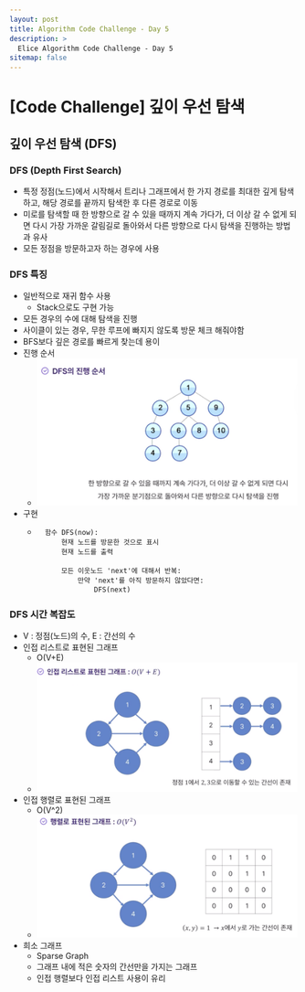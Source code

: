 ```yaml
---
layout: post
title: Algorithm Code Challenge - Day 5
description: >
  Elice Algorithm Code Challenge - Day 5
sitemap: false
---
```


# [Code Challenge] 깊이 우선 탐색

## 깊이 우선 탐색 (DFS)

### DFS (Depth First Search)
- 특정 정점(노드)에서 시작해서 트리나 그래프에서 한 가지 경로를 최대한 깊게 탐색하고, 해당 경로를 끝까지 탐색한 후 다른 경로로 이동
- 미로를 탐색할 때 한 방향으로 갈 수 있을 때까지 계속 가다가, 더 이상 갈 수 없게 되면 다시 가장 가까운 갈림길로 돌아와서 다른 방향으로 다시 탐색을 진행하는 방법과 유사
- 모든 정점을 방문하고자 하는 경우에 사용

### DFS 특징
- 일반적으로 재귀 함수 사용
    - Stack으로도 구현 가능
- 모든 경우의 수에 대해 탐색을 진행
- 사이클이 있는 경우, 무한 루프에 빠지지 않도록 방문 체크 해줘야함
- BFS보다 깊은 경로를 빠르게 찾는데 용이
- 진행 순서
    - ![Full-width image](/algorithm/image/day5_image.png)
- 구현
    - ```
        함수 DFS(now):
            현재 노드를 방문한 것으로 표시
            현재 노드를 출력

            모든 이웃노드 'next'에 대해서 반복:
                만약 'next'를 아직 방문하지 않았다면:
                    DFS(next)
        ```
            
### DFS 시간 복잡도
- V : 정점(노드)의 수, E : 간선의 수
- 인접 리스트로 표현된 그래프
    - O(V+E)
    - ![Full-width image](/algorithm/image/day5_image-1.png)
- 인접 행렬로 표현된 그래프
    - O(V^2)
    - ![Full-width image](/algorithm/image/day5_image-2.png)
- 희소 그래프 
    - Sparse Graph
    - 그래프 내에 적은 숫자의 간선만을 가지는 그래프
    - 인접 행렬보다 인접 리스트 사용이 유리




